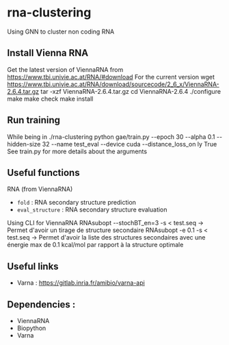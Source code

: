 # rna-clustering
Using GNN to cluster non coding RNA

## Install Vienna RNA
Get the latest version of ViennaRNA from https://www.tbi.univie.ac.at/RNA/#download
For the current version
wget https://www.tbi.univie.ac.at/RNA/download/sourcecode/2_6_x/ViennaRNA-2.6.4.tar.gz
tar -xzf ViennaRNA-2.6.4.tar.gz
cd ViennaRNA-2.6.4
./configure
make
make check
make install

## Run training
While being in ./rna-clustering
python gae/train.py --epoch 30 --alpha 0.1 --hidden-size 32 --name test_eval --device cuda --distance_loss_on
ly True
See train.py for more details about the arguments

## Useful functions
RNA (from ViennaRNA)
- `fold` : RNA secondary structure prediction
- `eval_structure` : RNA secondary structure evaluation

Using CLI for ViennaRNA
RNAsubopt --stochBT_en=3 -s < test.seq
-> Permet d'avoir un tirage de structure secondaire
RNAsubopt -e 0.1 -s < test.seq
-> Permet d'avoir la liste des structures secondaires avec une énergie max de 0.1 kcal/mol par rapport à la structure optimale

## Useful links
- Varna : https://gitlab.inria.fr/amibio/varna-api


## Dependencies :
- ViennaRNA
- Biopython
- Varna